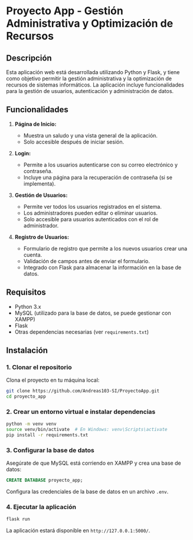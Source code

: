 # Proyecto App - Gestión Administrativa y Optimización de Recursos

## Descripción

Esta aplicación web está desarrollada utilizando Python y Flask, y tiene como objetivo permitir la gestión administrativa y la optimización de recursos de sistemas informáticos. La aplicación incluye funcionalidades para la gestión de usuarios, autenticación y administración de datos.

## Funcionalidades

1. **Página de Inicio:**
   - Muestra un saludo y una vista general de la aplicación.
   - Solo accesible después de iniciar sesión.

2. **Login:**
   - Permite a los usuarios autenticarse con su correo electrónico y contraseña.
   - Incluye una página para la recuperación de contraseña (si se implementa).

3. **Gestión de Usuarios:**
   - Permite ver todos los usuarios registrados en el sistema.
   - Los administradores pueden editar o eliminar usuarios.
   - Solo accesible para usuarios autenticados con el rol de administrador.

4. **Registro de Usuarios:**
   - Formulario de registro que permite a los nuevos usuarios crear una cuenta.
   - Validación de campos antes de enviar el formulario.
   - Integrado con Flask para almacenar la información en la base de datos.

## Requisitos

- Python 3.x
- MySQL (utilizado para la base de datos, se puede gestionar con XAMPP)
- Flask
- Otras dependencias necesarias (ver `requirements.txt`)

## Instalación

### 1. Clonar el repositorio

Clona el proyecto en tu máquina local:

```bash
git clone https://github.com/Andreas103-SI/ProyectoApp.git
cd proyecto_app
```

### 2. Crear un entorno virtual e instalar dependencias

```bash
python -m venv venv
source venv/bin/activate  # En Windows: venv\Scripts\activate
pip install -r requirements.txt
```

### 3. Configurar la base de datos

Asegúrate de que MySQL está corriendo en XAMPP y crea una base de datos:

```sql
CREATE DATABASE proyecto_app;
```

Configura las credenciales de la base de datos en un archivo `.env`.

### 4. Ejecutar la aplicación

```bash
flask run
```

La aplicación estará disponible en `http://127.0.0.1:5000/`.
